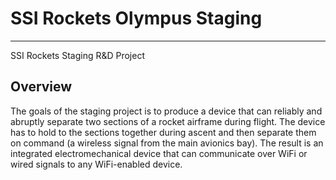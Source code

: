 # SSI Rockets Olympus Staging
_______________________________
SSI Rockets Staging R&amp;D Project

## Overview
The goals of the staging project is to produce a device that can reliably and abruptly separate two sections of a rocket airframe during flight. The device has to hold to the sections together during ascent and then separate them on command (a wireless signal from the main avionics bay). The result is an integrated electromechanical device that can communicate over WiFi or wired signals to any WiFi-enabled device.
